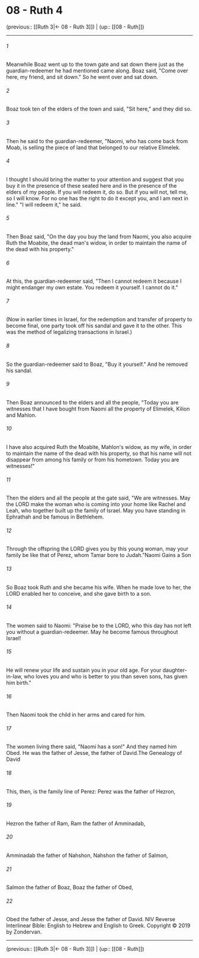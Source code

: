 # 08 - Ruth 4

(previous:: [[Ruth 3|← 08 - Ruth 3]]) | (up:: [[08 - Ruth]])

***


###### 1 
Meanwhile Boaz went up to the town gate and sat down there just as the guardian-redeemer he had mentioned came along. Boaz said, "Come over here, my friend, and sit down." So he went over and sat down. 

###### 2 
Boaz took ten of the elders of the town and said, "Sit here," and they did so. 

###### 3 
Then he said to the guardian-redeemer, "Naomi, who has come back from Moab, is selling the piece of land that belonged to our relative Elimelek. 

###### 4 
I thought I should bring the matter to your attention and suggest that you buy it in the presence of these seated here and in the presence of the elders of my people. If you will redeem it, do so. But if you will not, tell me, so I will know. For no one has the right to do it except you, and I am next in line." "I will redeem it," he said. 

###### 5 
Then Boaz said, "On the day you buy the land from Naomi, you also acquire Ruth the Moabite, the dead man's widow, in order to maintain the name of the dead with his property." 

###### 6 
At this, the guardian-redeemer said, "Then I cannot redeem it because I might endanger my own estate. You redeem it yourself. I cannot do it." 

###### 7 
(Now in earlier times in Israel, for the redemption and transfer of property to become final, one party took off his sandal and gave it to the other. This was the method of legalizing transactions in Israel.) 

###### 8 
So the guardian-redeemer said to Boaz, "Buy it yourself." And he removed his sandal. 

###### 9 
Then Boaz announced to the elders and all the people, "Today you are witnesses that I have bought from Naomi all the property of Elimelek, Kilion and Mahlon. 

###### 10 
I have also acquired Ruth the Moabite, Mahlon's widow, as my wife, in order to maintain the name of the dead with his property, so that his name will not disappear from among his family or from his hometown. Today you are witnesses!" 

###### 11 
Then the elders and all the people at the gate said, "We are witnesses. May the LORD make the woman who is coming into your home like Rachel and Leah, who together built up the family of Israel. May you have standing in Ephrathah and be famous in Bethlehem. 

###### 12 
Through the offspring the LORD gives you by this young woman, may your family be like that of Perez, whom Tamar bore to Judah."Naomi Gains a Son 

###### 13 
So Boaz took Ruth and she became his wife. When he made love to her, the LORD enabled her to conceive, and she gave birth to a son. 

###### 14 
The women said to Naomi: "Praise be to the LORD, who this day has not left you without a guardian-redeemer. May he become famous throughout Israel! 

###### 15 
He will renew your life and sustain you in your old age. For your daughter-in-law, who loves you and who is better to you than seven sons, has given him birth." 

###### 16 
Then Naomi took the child in her arms and cared for him. 

###### 17 
The women living there said, "Naomi has a son!" And they named him Obed. He was the father of Jesse, the father of David.The Genealogy of David 

###### 18 
This, then, is the family line of Perez: Perez was the father of Hezron, 

###### 19 
Hezron the father of Ram, Ram the father of Amminadab, 

###### 20 
Amminadab the father of Nahshon, Nahshon the father of Salmon, 

###### 21 
Salmon the father of Boaz, Boaz the father of Obed, 

###### 22 
Obed the father of Jesse, and Jesse the father of David. NIV Reverse Interlinear Bible: English to Hebrew and English to Greek. Copyright © 2019 by Zondervan.

***

(previous:: [[Ruth 3|← 08 - Ruth 3]]) | (up:: [[08 - Ruth]])
